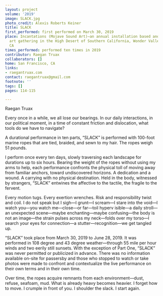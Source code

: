 ```yaml
---
layout: project
volume: '2019'
image: SLACK.jpg
photo_credit: Alexis Roberts Keiner
title: SLACK
first_performed: first performed on March 30, 2019
place: Incantations (Mojave Sound Art)—an annual installation based and site-specific
  art gathering in the High Desert of Southern California, Wonder Valley, Mojave Desert,
  CA
times_performed: performed ten times in 2019
contributor: Raegan Truax
collaborators: []
home: San Francisco, CA
links:
- raegantruax.com
contact: raegantruax@gmail.com
footnote: ''
tags: []
pages: 114-115

---
```


Raegan Truax

Every once in a while, we all lose our bearings. In our daily interactions, in our political moment, in a time of constant friction and dislocation, what tools do we have to navigate?

A durational performance in ten parts, “SLACK” is performed with 100-foot marine ropes that are tied, braided, and sewn to my hair. The ropes weigh 51 pounds.

I perform once every ten days, slowly traversing each landscape for durations up to six hours. Bearing the weight of the ropes without using my arms to help, each performance confronts the physical toll of moving away from familiar anchors, toward undiscovered horizons. A dedication and a wound. A carrying with no physical destination. Held in the body, witnessed by strangers, “SLACK” entwines the affective to the tactile, the fragile to the fervent.

Every motion tugs. Every exertion wrenches. Risk and responsibility twist and coil. I do not speak but I sigh—I grunt—I scream—I stare into the void—I watch you—you watch me—close—or far—toil hyperv    isible—a daily stroll—an unexpected scene—maybe enchanting—maybe confusing—the body is not an image—the strain pulses across my neck—folds over my torso—I search your eyes for connection—a stutter—recognition—we get tangled up.

“SLACK” took place from March 30, 2019 to June 28, 2019. It was performed in 108 degree and 43 degree weather—through 55 mile per hour winds and two eerily still sunsets. With the exception of Part One, “SLACK” was never permitted or publicized in advance. There was no information available on-site for passersby and those who stopped to watch or take photos were made to confront and contextualize the live performance on their own terms and in their own time.

Over time, the ropes acquire remnants from each environment—dust, refuse, seafoam, mud. What is already heavy becomes heavier. I forget how to move. I crumple in front of you. I shoulder the slack. I start again.
